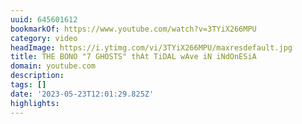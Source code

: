 ```yaml
---
uuid: 645601612
bookmarkOf: https://www.youtube.com/watch?v=3TYiX266MPU
category: video
headImage: https://i.ytimg.com/vi/3TYiX266MPU/maxresdefault.jpg
title: THE BONO "7 GHOSTS" thAt TiDAL wAve iN iNdOnESiA
domain: youtube.com
description:
tags: []
date: '2023-05-23T12:01:29.825Z'
highlights:
---
```




